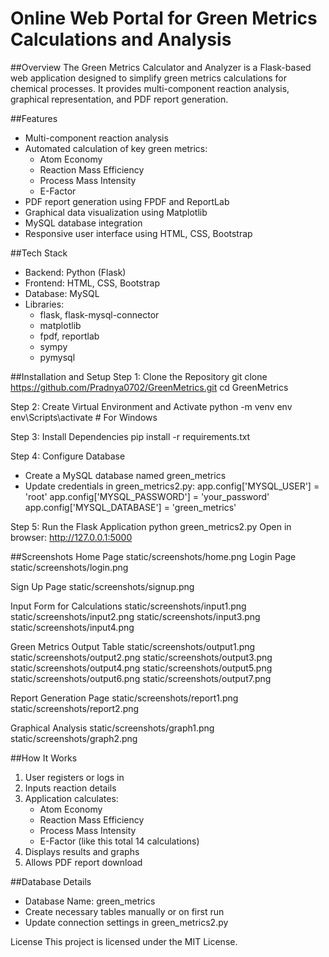 # Online Web Portal for Green Metrics Calculations and Analysis

##Overview
The Green Metrics Calculator and Analyzer is a Flask-based web application designed to simplify green metrics calculations for chemical processes. It provides multi-component reaction analysis, graphical representation, and PDF report generation.

##Features
- Multi-component reaction analysis
- Automated calculation of key green metrics:
  - Atom Economy
  - Reaction Mass Efficiency
  - Process Mass Intensity
  - E-Factor
- PDF report generation using FPDF and ReportLab
- Graphical data visualization using Matplotlib
- MySQL database integration
- Responsive user interface using HTML, CSS, Bootstrap

##Tech Stack
- Backend: Python (Flask)
- Frontend: HTML, CSS, Bootstrap
- Database: MySQL
- Libraries:
  - flask, flask-mysql-connector
  - matplotlib
  - fpdf, reportlab
  - sympy
  - pymysql

##Installation and Setup
Step 1: Clone the Repository
git clone https://github.com/Pradnya0702/GreenMetrics.git
cd GreenMetrics

Step 2: Create Virtual Environment and Activate
python -m venv env
env\Scripts\activate   # For Windows

Step 3: Install Dependencies
pip install -r requirements.txt

Step 4: Configure Database
- Create a MySQL database named green_metrics
- Update credentials in green_metrics2.py:
app.config['MYSQL_USER'] = 'root'
app.config['MYSQL_PASSWORD'] = 'your_password'
app.config['MYSQL_DATABASE'] = 'green_metrics'

Step 5: Run the Flask Application
python green_metrics2.py
Open in browser:
http://127.0.0.1:5000

##Screenshots
Home Page
static/screenshots/home.png
Login Page
static/screenshots/login.png

Sign Up Page
static/screenshots/signup.png

Input Form for Calculations
static/screenshots/input1.png
static/screenshots/input2.png
static/screenshots/input3.png
static/screenshots/input4.png

Green Metrics Output Table
static/screenshots/output1.png
static/screenshots/output2.png
static/screenshots/output3.png
static/screenshots/output4.png
static/screenshots/output5.png
static/screenshots/output6.png
static/screenshots/output7.png

Report Generation Page
static/screenshots/report1.png
static/screenshots/report2.png


Graphical Analysis
static/screenshots/graph1.png
static/screenshots/graph2.png

##How It Works
1. User registers or logs in
2. Inputs reaction details
3. Application calculates:
   - Atom Economy
   - Reaction Mass Efficiency
   - Process Mass Intensity
   - E-Factor (like this total 14 calculations)
4. Displays results and graphs
5. Allows PDF report download

##Database Details
- Database Name: green_metrics
- Create necessary tables manually or on first run
- Update connection settings in green_metrics2.py

License
This project is licensed under the MIT License.
